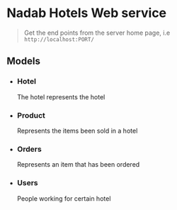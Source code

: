 # Nadab Hotels Web service

> Get the end points from the server home page, i.e `http://localhost:PORT/`

## Models

- ### Hotel
     The hotel represents the hotel
- ### Product
     Represents the items been sold in a hotel
- ### Orders
     Represents an item that has been ordered
- ### Users
     People working for certain hotel
